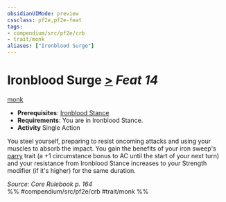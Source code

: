 ```yaml
---
obsidianUIMode: preview
cssclass: pf2e,pf2e-feat
tags:
- compendium/src/pf2e/crb
- trait/monk
aliases: ["Ironblood Surge"]
---
```

# Ironblood Surge  [>](/rules/core-rulebook/chapter-9-playing-the-game.md#Actions "Single Action") *Feat 14*  
[monk](/rules/traits/monk.md)  

- **Prerequisites**: [Ironblood Stance](/compendium/feats/ironblood-stance.md)
- **Requirements**: You are in Ironblood Stance.
- **Activity** Single Action

You steel yourself, preparing to resist oncoming attacks and using your muscles to absorb the impact. You gain the benefits of your iron sweep's [parry](/rules/traits/parry.md) trait (a +1 circumstance bonus to AC until the start of your next turn) and your resistance from Ironblood Stance increases to your Strength modifier (if it's higher) for the same duration.

*Source: Core Rulebook p. 164*  
%% #compendium/src/pf2e/crb #trait/monk %%
